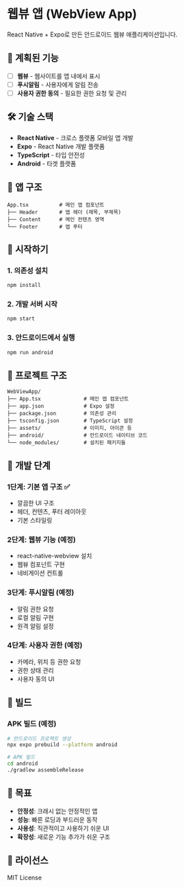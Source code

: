 # 웹뷰 앱 (WebView App)

React Native + Expo로 만든 안드로이드 웹뷰 애플리케이션입니다.

## 🚀 계획된 기능

- [ ] **웹뷰** - 웹사이트를 앱 내에서 표시
- [ ] **푸시알림** - 사용자에게 알림 전송
- [ ] **사용자 권한 동의** - 필요한 권한 요청 및 관리

## 🛠️ 기술 스택

- **React Native** - 크로스 플랫폼 모바일 앱 개발
- **Expo** - React Native 개발 플랫폼
- **TypeScript** - 타입 안전성
- **Android** - 타겟 플랫폼

## 📱 앱 구조

```
App.tsx          # 메인 앱 컴포넌트
├── Header       # 앱 헤더 (제목, 부제목)
├── Content      # 메인 컨텐츠 영역
└── Footer       # 앱 푸터
```

## 🚀 시작하기

### 1. 의존성 설치

```bash
npm install
```

### 2. 개발 서버 시작

```bash
npm start
```

### 3. 안드로이드에서 실행

```bash
npm run android
```

## 📁 프로젝트 구조

```
WebViewApp/
├── App.tsx              # 메인 앱 컴포넌트
├── app.json             # Expo 설정
├── package.json         # 의존성 관리
├── tsconfig.json        # TypeScript 설정
├── assets/              # 이미지, 아이콘 등
├── android/             # 안드로이드 네이티브 코드
└── node_modules/        # 설치된 패키지들
```

## 🔧 개발 단계

### 1단계: 기본 앱 구조 ✅

- 깔끔한 UI 구조
- 헤더, 컨텐츠, 푸터 레이아웃
- 기본 스타일링

### 2단계: 웹뷰 기능 (예정)

- react-native-webview 설치
- 웹뷰 컴포넌트 구현
- 네비게이션 컨트롤

### 3단계: 푸시알림 (예정)

- 알림 권한 요청
- 로컬 알림 구현
- 원격 알림 설정

### 4단계: 사용자 권한 (예정)

- 카메라, 위치 등 권한 요청
- 권한 상태 관리
- 사용자 동의 UI

## 📱 빌드

### APK 빌드 (예정)

```bash
# 안드로이드 프로젝트 생성
npx expo prebuild --platform android

# APK 빌드
cd android
./gradlew assembleRelease
```

## 🎯 목표

- **안정성**: 크래시 없는 안정적인 앱
- **성능**: 빠른 로딩과 부드러운 동작
- **사용성**: 직관적이고 사용하기 쉬운 UI
- **확장성**: 새로운 기능 추가가 쉬운 구조

## 📄 라이선스

MIT License
